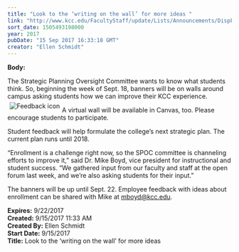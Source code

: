 ```yaml
---
title: "Look to the ‘writing on the wall’ for more ideas "
link: "http://www.kcc.edu/FacultyStaff/update/Lists/Announcements/DispForm.aspx?ID=2513"
sort_date: 1505493198000
year: 2017
pubDate: "15 Sep 2017 16:33:18 GMT"
creator: "Ellen Schmidt"
---
```


<div><b>Body:</b> <div class="ExternalClassE3C696945B9645838CB4E046839E2A8A"><p>​The Strategic Planning Oversight Committee wants to know what students think. So, beginning the week of Sept. 18, banners will be on walls around campus asking students how we can improve their KCC experience. <a href="/Community/Collegeinfo/president/Pages/commentform.aspx"><img alt="Feedback icon" src="/FacultyStaff/update/PublishingImages/feedback1.gif" style="vertical-align:auto;float:left;margin:5px" /></a></p>
<p>A virtual wall will be available in Canvas, too. Please encourage students to participate.</p>
<p>Student feedback will help formulate the college’s next strategic plan. The current plan runs until 2018. </p>
<p>“Enrollment is a challenge right now, so the SPOC committee is channeling efforts to improve it,” said Dr. Mike Boyd, vice president for instructional and student success. “We gathered input from our faculty and staff at the open forum last week, and we’re also asking students for their input.” </p>
<p>The banners will be up until Sept. 22. Employee feedback with ideas about enrollment can be shared with Mike at <a href="mailto:mboyd@kcc.edu">mboyd@kcc.edu</a>.</p></div></div>
<div><b>Expires:</b> 9/22/2017</div>
<div><b>Created:</b> 9/15/2017 11:33 AM</div>
<div><b>Created By:</b> Ellen Schmidt</div>
<div><b>Start Date:</b> 9/15/2017</div>
<div><b>Title:</b> Look to the ‘writing on the wall’ for more ideas </div>
